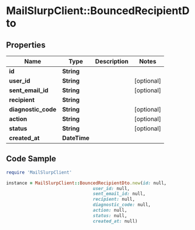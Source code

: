# MailSlurpClient::BouncedRecipientDto

## Properties

Name | Type | Description | Notes
------------ | ------------- | ------------- | -------------
**id** | **String** |  | 
**user_id** | **String** |  | [optional] 
**sent_email_id** | **String** |  | [optional] 
**recipient** | **String** |  | 
**diagnostic_code** | **String** |  | [optional] 
**action** | **String** |  | [optional] 
**status** | **String** |  | [optional] 
**created_at** | **DateTime** |  | 

## Code Sample

```ruby
require 'MailSlurpClient'

instance = MailSlurpClient::BouncedRecipientDto.new(id: null,
                                 user_id: null,
                                 sent_email_id: null,
                                 recipient: null,
                                 diagnostic_code: null,
                                 action: null,
                                 status: null,
                                 created_at: null)
```



